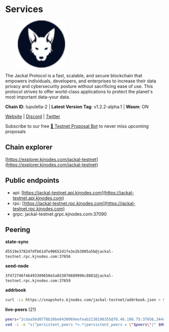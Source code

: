 # Services

<figure><img src="https://raw.githubusercontent.com/kj89/cosmos-images/main/logos/jackal.png" width="150" alt=""><figcaption></figcaption></figure>

The Jackal Protocol is a fast, scalable, and secure blockchain that empowers  individuals, developers, and enterprises to increase their data privacy and  cybersecurity posture without sacrificing ease of use. This protocol strives  to offer world-class applications to protect the planet's most important data–your data.

**Chain ID**: lupulella-2 | **Latest Version Tag**: v1.2.2-alpha.1 | **Wasm**: ON

[Website](https://jackalprotocol.com) | [Discord](https://discord.com/invite/5GKym3p6rj) | [Twitter](https://twitter.com/Jackal_Protocol)



Subscribe to our free [🤖 Testnet Proposal Bot](https://t.me/kjnodes_testnet_proposal_bot) to never miss upcoming proposals


## Chain explorer
[https://explorer.kjnodes.com/jackal-testnet](https://explorer.kjnodes.com/jackal-testnet)

## Public endpoints

* api: [https://jackal-testnet.api.kjnodes.com](https://jackal-testnet.api.kjnodes.com)
* rpc: [https://jackal-testnet.rpc.kjnodes.com](https://jackal-testnet.rpc.kjnodes.com)
* grpc: jackal-testnet.grpc.kjnodes.com:37090

## Peering

**state-sync**

```text
d5519e378247dfb61dfe90652d1fe3e2b3005a5b@jackal-testnet.rpc.kjnodes.com:37656
```

**seed-node**

```text
3f472746f46493309650e5a033076689996c8881@jackal-testnet.rpc.kjnodes.com:37659
```

**addrbook**
```bash
curl -Ls https://snapshots.kjnodes.com/jackal-testnet/addrbook.json > $HOME/.canine/config/addrbook.json
```

**live-peers** (21)
```bash
peers="2cdaa56d0778b20be8430069eefeab2138190355@78.46.106.75:37656,344d9c933f936f79f3d62eff5cd0b82775a79dac@162.19.239.230:26656,11b91d243d43e761c96cfbf49f2f2bd06cce2df8@65.109.23.114:17556,d3677c7a3f9ef42d5ba213ae84c4c5749f4ee787@44.204.38.21:26656,d5519e378247dfb61dfe90652d1fe3e2b3005a5b@65.109.68.190:37656,2ededbdbd98580e22ae8c3676e37b6e1fc1d987b@142.132.248.253:23656,4ea723e652f11433734ae2aa6f364ef0510d6636@16.163.74.176:26626,5c2a752c9b1952dbed075c56c600c3a79b58c395@195.3.220.57:26906,1b191fb9ef837dec648136097f94925a15dd85ab@213.170.135.20:26516,09d9127972ded9e22f9f11833ed7fcfa149cf1fa@65.109.92.240:19126,0e3058446ee9b1ad449b5d3a60d5c4f92dd3785c@65.109.30.12:56656,0394449cab5a29f24dd4f37683d3b7622f27c0fc@65.108.206.118:61156,9a2c091798681f89b11f8eea370bf9c6284437c5@167.86.115.183:26656,712dd67b7abe08577d394e90a4930492c8f7d2ee@65.108.124.219:41656,ff5171d91cb033670238998dc84bdf69468bb053@51.89.232.234:27686,fd5b3021fe67406e63c1a3e3e89cb243bc0791c9@65.109.32.174:32656,6c6c7f370febd64447770da8aec0b9d359d61565@65.109.70.23:17556,80420ad774e622bda8e1dfa9b80da11eee7eed1f@144.126.140.252:29656,8a11570dbaa0f4d98ca2ef0ad117e9c1154d81b9@65.108.230.113:19126,5eedbfbe64b942f4ab54db3842acf3bfab034c24@161.97.74.88:46656,ade4d8bc8cbe014af6ebdf3cb7b1e9ad36f412c0@176.9.82.221:17556"
sed -i -e "s|^persistent_peers *=.*|persistent_peers = \"$peers\"|" $HOME/.canine/config/config.toml
```
